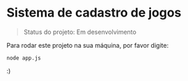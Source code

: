 <h1>Sistema de cadastro de jogos</h1>

>Status do projeto: Em desenvolvimento

Para rodar este projeto na sua máquina, por favor digite:

```
node app.js
```

:)